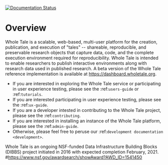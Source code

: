 [![Documentation Status](https://readthedocs.org/projects/wholetale/badge/?version=latest)](http://wholetale.readthedocs.io/?badge=latest)

Overview
=========================

Whole Tale is a scalable, web-based, multi-user platform for the creation, publication, and execution of "tales" -- shareable, reproducible, and preservable research objects that capture data, code, and the complete execution environment required for reproducibility. Whole Tale is intended to enable researchers to publish interactive environments along with research data used in published research.  A beta version of the Whole Tale reference implementation is available at https://dashboard.wholetale.org.

- If you are interested in exploring the Whole Tale service or participating in user experience testing, please see the :ref:`users-guide` or :ref:`tutorials`.
- If you are interested participating in user experience testing, please see the :ref:`ux-guide`.
- If you are a developer intested in contributing to the Whole Tale project, please see the :ref:`contributing`.
- If you are interested in installing an instance of the Whole Tale platform, please see the :ref:`admin-guide`.
- Otherwise, please feel free to peruse our :ref:`development documentation <development>`.

Whole Tale is an ongoing NSF-funded Data Infrastructure Building Blocks (DIBBS) project initiated in 2016 with expected completion February, 2021.
#https://www.nsf.gov/awardsearch/showAward?AWD_ID=1541450

